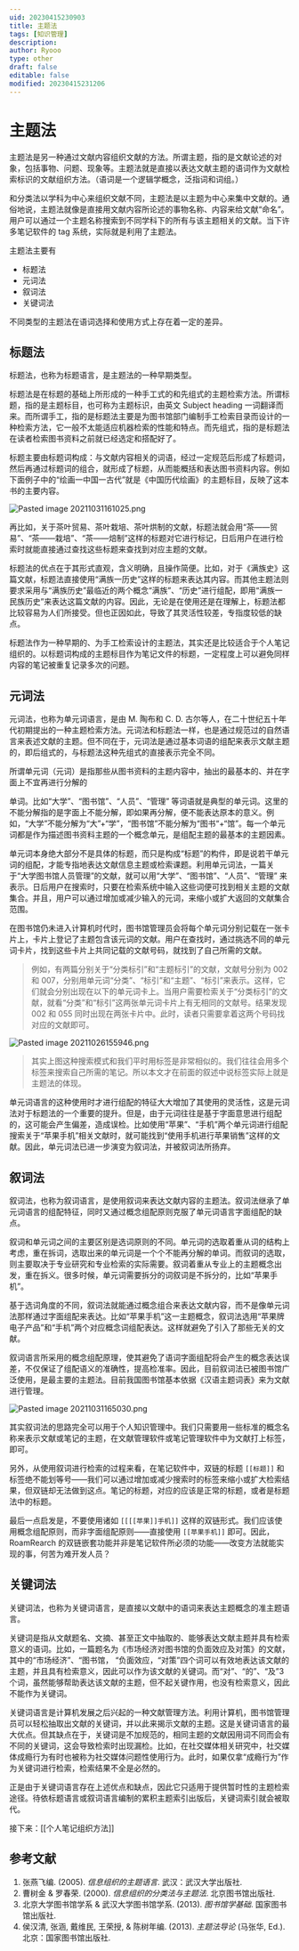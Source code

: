 ```yaml
---
uid: 20230415230903
title: 主题法
tags: [知识管理]
description: 
author: Ryooo
type: other
draft: false
editable: false
modified: 20230415231206
---
```


# 主题法

主题法是另一种通过文献内容组织文献的方法。所谓主题，指的是文献论述的对象，包括事物、问题、现象等。主题法就是直接以表达文献主题的语词作为文献检索标识的文献组织方法。（语词是一个逻辑学概念，泛指词和词组。）

和分类法以学科为中心来组织文献不同，主题法是以主题为中心来集中文献的。通俗地说，主题法就像是直接用文献内容所论述的事物名称、内容来给文献“命名”。用户可以通过一个主题名称搜索到不同学科下的所有与该主题相关的文献。当下许多笔记软件的 tag 系统，实际就是利用了主题法。

主题法主要有

- 标题法
- 元词法
- 叙词法
- 关键词法

不同类型的主题法在语词选择和使用方式上存在着一定的差异。

## 标题法

标题法，也称为标题语言，是主题法的一种早期类型。

标题法是在标题的基础上所形成的一种手工式的和先组式的主题检索方法。所谓标题，指的是主题标目，也可称为主题标识，由英文 Subject heading 一词翻译而来。而所谓手工，指的是标题法主要是为图书馆部门编制手工检索目录而设计的一种检索方法，它一般不太能适应机器检索的性能和特点。而先组式，指的是标题法在读者检索图书资料之前就已经选定和搭配好了。

标题主要由标题词构成：与文献内容相关的词语，经过一定规范后形成了标题词，然后再通过标题词的组合，就形成了标题，从而能概括和表达图书资料内容。例如下面例子中的“绘画一中国一古代”就是《中国历代绘画》的主题标目，反映了这本书的主要内容。

![Pasted image 20211031161025.png](https://cdn.pkmer.cn/images/bc8387ea15d2833e31db61cd3f9c5ab5_MD5.png!pkmer)

再比如，关于茶叶贸易、茶叶栽培、茶叶烘制的文献，标题法就会用“茶——贸易”、“茶——栽培”、“茶——焙制”这样的标题对它进行标记，日后用户在进行检索时就能直接通过查找这些标题来查找到对应主题的文献。

标题法的优点在于其形式直观，含义明确，且操作简便。比如，对于《满族史》这篇文献，标题法直接使用“满族一历史”这样的标题来表达其内容。而其他主题法则要求采用与“满族历史”最临近的两个概念“满族”、“历史”进行组配，即用“满族一民族历史”来表达这篇文献的内容。因此，无论是在使用还是在理解上，标题法都比较容易为人们所接受。但也正因如此，导致了其灵活性较差，专指度较低的缺点。

标题法作为一种早期的、为手工检索设计的主题法，其实还是比较适合于个人笔记组织的。以标题词构成的主题标目作为笔记文件的标题，一定程度上可以避免同样内容的笔记被重复记录多次的问题。

## 元词法

元词法，也称为单元词语言，是由 M. 陶布和 C. D. 古尔等人，在二十世纪五十年代初期提出的一种主题检索方法。元词法和标题法一样，也是通过规范过的自然语言来表述文献的主题。但不同在于，元词法是通过基本词语的组配来表示文献主题的，即后组式的，与标题法这种先组式的直接表示完全不同。

所谓单元词（元词）是指那些从图书资料的主题内容中，抽出的最基本的、并在字面上不宜再进行分解的

单词。比如“大学”、“图书馆”、“人员”、“管理” 等词语就是典型的单元词。这里的不能分解指的是字面上不能分解，即如果再分解，便不能表达原本的意义。例如，“大学”不能分解为“大”+“学”，“图书馆”不能分解为“图书“+“馆”。每一个单元词都是作为描述图书资料主题的一个概念单元，是组配主题的最基本的主题因素。

单元词本身绝大部分不是具体的标题，而只是构成“标题”的构件，即是说若干单元词的组配，才能专指地表达文献信息主题或检索课题。利用单元词法，一篇关于“大学图书馆人员管理”的文献，就可以用“大学”、“图书馆”、“人员”、“管理” 来表示。日后用户在搜索时，只要在检索系统中输入这些词便可找到相关主题的文献集合。并且，用户可以通过增加或减少输入的元词，来缩小或扩大返回的文献集合范围。

在图书馆仍未进入计算机时代时，图书馆管理员会将每个单元词分别记载在一张卡片上，卡片上登记了主题包含该元词的文献。用户在查找时，通过挑选不同的单元词卡片，找到这些卡片上共同记载的文献号码，就找到了自己所需的文献。

> 例如，有两篇分别关于“分类标引”和“主题标引”的文献，文献号分别为 002 和 007，分别用单元词“分类”、“标引”和“主题”、“标引”来表示。这样，它们就会分别出现在以下的单元词卡上。当用户需要检索关于“分类标引”的文献，就看“分类”和“标引”这两张单元词卡片上有无相同的文献号。结果发现 002 和 055 同时出现在两张卡片中。此时，读者只需要拿着这两个号码找对应的文献即可。

![Pasted image 20211026155946.png](https://cdn.pkmer.cn/images/7e27376c6f55bff64aa4e9573df5631a_MD5.png!pkmer)


> 其实上图这种搜索模式和我们平时用标签是非常相似的。我们往往会用多个标签来搜索自己所需的笔记。所以本文才在前面的叙述中说标签实际上就是主题法的体现。

单元词语言的这种使用时才进行组配的特征大大增加了其使用的灵活性，这是元词法对于标题法的一个重要的提升。但是，由于元词往往是基于字面意思进行组配的，这可能会产生偏差，造成误检。比如使用“苹果”、“手机”两个单元词进行组配搜索关于“苹果手机”相关文献时，就可能找到“使用手机进行苹果销售”这样的文献。因此，单元词法已进一步演变为叙词法，并被叙词法所扬弃。

## 叙词法

叙词法，也称为叙词语言，是使用叙词来表达文献内容的主题法。叙词法继承了单元词语言的组配特征，同时又通过概念组配原则克服了单元词语言字面组配的缺点。

叙词和单元词之间的主要区别是选词原则的不同。单元词的选取着重从词的结构上考虑，重在拆词，选取出来的单元词是一个个不能再分解的单词。而叙词的选取，则主要取决于专业研究和专业检索的实际需要。叙词着重从专业上的主题概念出发，重在拆义。很多时候，单元词需要拆分的词叙词是不拆分的，比如“苹果手机”。

基于选词角度的不同，叙词法就能通过概念组合来表达文献内容，而不是像单元词法那样通过字面组配来表达。比如“苹果手机”这一主题概念，叙词法选用“苹果牌电子产品”和“手机”两个对应概念词组配表达。这样就避免了引入了那些无关的文献。

叙词语言所采用的概念组配原理，使其避免了语词字面组配将会产生的概念表达误差，不仅保证了组配语义的准确性，提高检准率。因此，目前叙词法已被图书馆广泛使用，是最主要的主题法。目前我国图书馆基本依据《汉语主题词表》来为文献进行管理。

![Pasted image 20211031165030.png](https://cdn.pkmer.cn/images/0dd1103ccefe5846e06ca665300f495a_MD5.png!pkmer)

其实叙词法的思路完全可以用于个人知识管理中。我们只需要用一些标准的概念名称来表示文献或笔记的主题，在文献管理软件或笔记管理软件中为文献打上标签，即可。

另外，从使用叙词进行检索的过程来看，在笔记软件中，双链的标题 `[[标题]]` 和标签绝不能划等号——我们可以通过增加或减少搜索时的标签来缩小或扩大检索结果，但双链却无法做到这点。笔记的标题，对应的应该是正常的标题，或者是标题法中的标题。

最后一点启发是，不要使用诸如 `[[[[苹果]]手机]]` 这样的双链形式。我们应该使用概念组配原则，而非字面组配原则——直接使用 `[[苹果手机]]` 即可。因此，RoamRearch 的双链嵌套功能并非是笔记软件所必须的功能——改变方法就能实现的事，何苦为难开发人员？

## 关键词法

关键词法，也称为关键词语言，是直接以文献中的语词来表达主题概念的准主题语言。

关键词是指从文献题名、文摘、甚至正文中抽取的、能够表达文献主题并具有检索意义的语词。比如，一篇题名为《市场经济对图书馆的负面效应及对策》的文献，其中的“市场经济”、“图书馆， “负面效应，“对策”四个词可以有效地表达该文献的主题，并且具有检索意义，因此可以作为该文献的关键词。而“对”、“的”、“及”3 个词，虽然能够帮助表达该文献的主题，但不起关键作用，也没有检索意义，因此不能作为关键词。

关键词语言是计算机发展之后兴起的一种文献管理方法。利用计算机，图书馆管理员可以轻松抽取出文献的关键词，并以此来揭示文献的主题。这是关键词语言的最大优点。但其缺点在于，关键词是不加规范的，相同主题的文献因用词不同而会有不同的关键词，这会导致检索时出现漏检。比如，在社交媒体相关研究中，社交媒体成瘾行为有时也被称为社交媒体问题性使用行为。此时，如果仅拿“成瘾行为”作为关键词进行检索，检索结果不全是必然的。

正是由于关键词语言存在上述优点和缺点，因此它只适用于提供暂时性的主题检索途径。待依标题语言或叙词语言编制的累积主题索引出版后，关键词索引就会被取代。

接下来：[[个人笔记组织方法]]

## 参考文献

1. 张燕飞编. (2005). _信息组织的主题语言_. 武汉：武汉大学出版社.
2. 曹树金 & 罗春荣. (2000). _信息组织的分类法与主题法_. 北京图书馆出版社.
3. 北京大学图书馆学系 & 武汉大学图书馆学系. (2013). _图书馆学基础_. 国家图书馆出版社.
4. 侯汉清, 张涵, 戴维民, 王荣授, & 陈树年编. (2013). _主题法导论_ (马张华, Ed.). 北京：国家图书馆出版社.